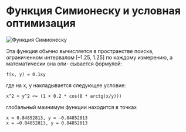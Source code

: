 # Функция Симионеску и условная оптимизация

![Функция Симионеску](https://upload.wikimedia.org/wikipedia/commons/thumb/d/d8/Simionescu%27s_function.PNG/617px-Simionescu%27s_function.PNG)

Эта функция обычно вычисляется в пространстве поиска, ограниченном
интервалом [–1.25, 1.25] по каждому измерению, а математически она опи-
сывается формулой:
```
f(x, y) = 0.1xy
```

где на x, y накладывается следующее условие: 
```
x^2 + y^2 <= (1 + 0.2 * cos(8 * arctg(x/y)))
```

глобальный маинимум функции находится в точках
```
x = 0.84852813, y = –0.84852813
x = –0.84852813, y = 0.84852813
```